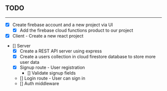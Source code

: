 ## TODO
___ 
* [x] Create firebase account and a new project via UI
  * [x] Add the firebase cloud functions product to our project
* [x] Client - Create a new react project
* [] Server
  * [x] Create a REST API server using express
  * [x] Create a users collection in cloud firestore database to store more user data
  * [x] Signup route - User registration 
    * [] Validate signup fields
  * [] Login route - User can sign in
  * [] Auth middleware